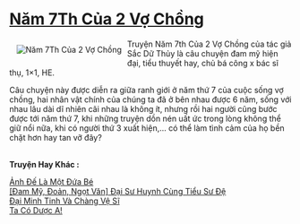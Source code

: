 <a href="https://utruyen.com/nam-7th-cua-2-vo-chong/21166/" title="Năm 7Th Của 2 Vợ Chồng"><h1>Năm 7Th Của 2 Vợ Chồng</h1></a><div style="display:table"><img align="right" style="float: left; padding: 10px;" src="https://utruyen.com/images/story/200x260/nam-7th-cua-2-vo-chong.jpg" alt="Năm 7Th Của 2 Vợ Chồng">Truyện Năm 7th Của 2 Vợ Chồng của tác giả Sắc Dữ Thủy là câu chuyện đam mỹ hiện đại, tiểu thuyết hay, chủ bá công x bác sĩ thụ, 1×1, HE.<p></p>Câu chuyện này được diễn ra giữa ranh giới ở năm thứ 7 của cuộc sống vợ chồng, hai nhân vật chính của chúng ta đã ở bên nhau được 6 năm, sống với nhau lâu dài dĩ nhiên cãi nhau là không ít, nhưng rồi hai người cũng bước được tới năm thứ 7, khi những truyện dồn nén uất ức trong lòng không thể giữ nổi nữa, khi có người thứ 3 xuất hiện,... có thể làm tình cảm của họ bền chặt hơn hay tan vỡ đây?</div><p><br><b>Truyện Hay Khác :</b></p><a href="https://utruyen.com/anh-de-la-mot-dua-be/19077/" alt="Ảnh Đế Là Một Đứa Bé">Ảnh Đế Là Một Đứa Bé</a><br/><a href="https://dammyh.wordpress.com/2019/11/07/dam-my-doan-ngot-van-dai-su-huynh-cung-tieu-su-de/" alt="[Đam Mỹ, Đoản, Ngọt Văn] Đại Sư Huynh Cùng Tiểu Sư Đệ">[Đam Mỹ, Đoản, Ngọt Văn] Đại Sư Huynh Cùng Tiểu Sư Đệ</a><br/><a href="https://www.wattpad.com/story/207750381-%C4%91%E1%BA%A1i-minh-tinh-v%C3%A0-ch%C3%A0ng-v%E1%BB%87-s%C4%A9" alt="Đại Minh Tinh Và Chàng Vệ Sĩ">Đại Minh Tinh Và Chàng Vệ Sĩ</a><br/><a href="https://dammy2019.blogspot.com/2019/11/ta-co-duoc-a.html" alt="Ta Có Dược A!">Ta Có Dược A!</a><br/>